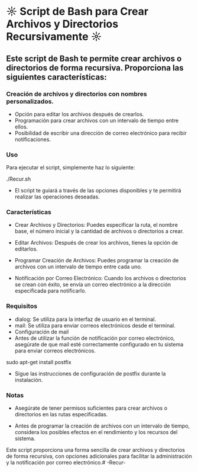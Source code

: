 # ☼ Script de Bash para Crear Archivos y Directorios Recursivamente ☼
## Este script de Bash te permite crear archivos o directorios de forma recursiva. Proporciona las siguientes características:

### Creación de archivos y directorios con nombres personalizados.
- Opción para editar los archivos después de crearlos.
- Programación para crear archivos con un intervalo de tiempo entre ellos.
- Posibilidad de escribir una dirección de correo electrónico para recibir notificaciones.

### Uso
Para ejecutar el script, simplemente haz lo siguiente:

./Recur.sh

- El script te guiará a través de las opciones disponibles y te permitirá realizar las operaciones deseadas.

### Características

- Crear Archivos y Directorios: Puedes especificar la ruta, el nombre base, el número inicial y la cantidad de archivos o directorios a crear.

- Editar Archivos: Después de crear los archivos, tienes la opción de editarlos.

- Programar Creación de Archivos: Puedes programar la creación de archivos con un intervalo de tiempo entre cada uno.

- Notificación por Correo Electrónico: Cuando los archivos o directorios se crean con éxito, se envía un correo electrónico a la dirección especificada para notificarlo.

### Requisitos
- dialog: Se utiliza para la interfaz de usuario en el terminal.
- mail: Se utiliza para enviar correos electrónicos desde el terminal.
- Configuración de mail
- Antes de utilizar la función de notificación por correo electrónico, asegúrate de que mail esté correctamente configurado en tu sistema para enviar correos electrónicos.

sudo apt-get install postfix
- Sigue las instrucciones de configuración de postfix durante la instalación.

### Notas
- Asegúrate de tener permisos suficientes para crear archivos o directorios en las rutas especificadas.

- Antes de programar la creación de archivos con un intervalo de tiempo, considera los posibles efectos en el rendimiento y los recursos del sistema.

Este script proporciona una forma sencilla de crear archivos y directorios de forma recursiva, con opciones adicionales para facilitar la administración y la notificación por correo electrónico.# -Recur-
